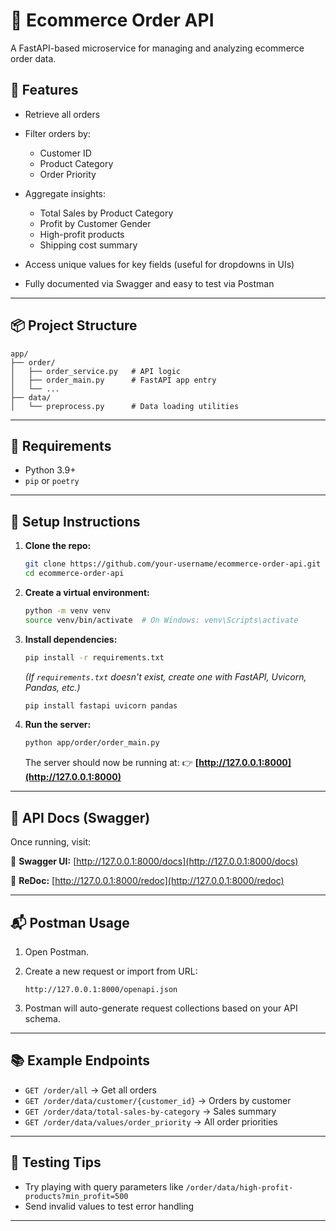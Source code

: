 # 🛒 Ecommerce Order API

A FastAPI-based microservice for managing and analyzing ecommerce order data.

## 🚀 Features

* Retrieve all orders
* Filter orders by:

  * Customer ID
  * Product Category
  * Order Priority
* Aggregate insights:

  * Total Sales by Product Category
  * Profit by Customer Gender
  * High-profit products
  * Shipping cost summary
* Access unique values for key fields (useful for dropdowns in UIs)
* Fully documented via Swagger and easy to test via Postman

---

## 📦 Project Structure

```
app/
├── order/
│   ├── order_service.py   # API logic
│   ├── order_main.py      # FastAPI app entry
│   └── ...
├── data/
│   └── preprocess.py      # Data loading utilities
```

---

## 🧰 Requirements

* Python 3.9+
* `pip` or `poetry`

---

## 🔧 Setup Instructions

1. **Clone the repo:**

   ```bash
   git clone https://github.com/your-username/ecommerce-order-api.git
   cd ecommerce-order-api
   ```

2. **Create a virtual environment:**

   ```bash
   python -m venv venv
   source venv/bin/activate  # On Windows: venv\Scripts\activate
   ```

3. **Install dependencies:**

   ```bash
   pip install -r requirements.txt
   ```

   *(If `requirements.txt` doesn't exist, create one with FastAPI, Uvicorn, Pandas, etc.)*

   ```bash
   pip install fastapi uvicorn pandas
   ```

4. **Run the server:**

   ```bash
   python app/order/order_main.py
   ```

   The server should now be running at:
   👉 **[http://127.0.0.1:8000](http://127.0.0.1:8000)**

---

## 📖 API Docs (Swagger)

Once running, visit:

🔗 **Swagger UI:**
[http://127.0.0.1:8000/docs](http://127.0.0.1:8000/docs)

🔗 **ReDoc:**
[http://127.0.0.1:8000/redoc](http://127.0.0.1:8000/redoc)

---

## 📬 Postman Usage

1. Open Postman.
2. Create a new request or import from URL:

   ```
   http://127.0.0.1:8000/openapi.json
   ```
3. Postman will auto-generate request collections based on your API schema.

---

## 📚 Example Endpoints

* `GET /order/all` → Get all orders
* `GET /order/data/customer/{customer_id}` → Orders by customer
* `GET /order/data/total-sales-by-category` → Sales summary
* `GET /order/data/values/order_priority` → All order priorities

---

## 🧪 Testing Tips

* Try playing with query parameters like `/order/data/high-profit-products?min_profit=500`
* Send invalid values to test error handling

---

